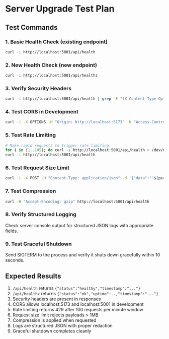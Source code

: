 # Server Upgrade Test Plan

## Test Commands

### 1. Basic Health Check (existing endpoint)
```bash
curl -i http://localhost:5001/api/health
```

### 2. New Health Check (new endpoint)
```bash
curl -i http://localhost:5001/api/healthz
```

### 3. Verify Security Headers
```bash
curl -i http://localhost:5001/api/health | grep -E "(X-Content-Type-Options|X-DNS-Prefetch-Control|X-Download-Options|X-Frame-Options|X-Permitted-Cross-Domain-Policies|Referrer-Policy|Strict-Transport-Security)"
```

### 4. Test CORS in Development
```bash
curl -i -X OPTIONS -H "Origin: http://localhost:5173" -H "Access-Control-Request-Method: GET" http://localhost:5001/api/health
```

### 5. Test Rate Limiting
```bash
# Make rapid requests to trigger rate limiting
for i in {1..105}; do curl -s http://localhost:5001/api/health > /dev/null; done
curl -i http://localhost:5001/api/health
```

### 6. Test Request Size Limit
```bash
curl -i -X POST -H "Content-Type: application/json" -d '{"data":"'$(perl -E 'say "x" x 1048577')'"}' http://localhost:5001/api/health
```

### 7. Test Compression
```bash
curl -H "Accept-Encoding: gzip" http://localhost:5001/api/health
```

### 8. Verify Structured Logging
Check server console output for structured JSON logs with appropriate fields.

### 9. Test Graceful Shutdown
Send SIGTERM to the process and verify it shuts down gracefully within 10 seconds.

## Expected Results

1. `/api/health` returns `{"status":"healthy","timestamp":"..."}` 
2. `/api/healthz` returns `{"status":"ok","uptime":..,"timestamp":"..."}`
3. Security headers are present in responses
4. CORS allows localhost:5173 and localhost:5001 in development
5. Rate limiting returns 429 after 100 requests per minute window
6. Request size limit rejects payloads > 1MB
7. Compression is applied when requested
8. Logs are structured JSON with proper redaction
9. Graceful shutdown completes cleanly
